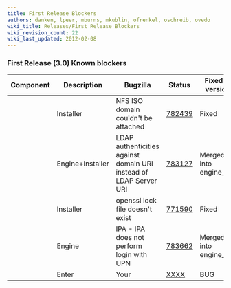 ```yaml
---
title: First Release Blockers
authors: danken, lpeer, mburns, mkublin, ofrenkel, oschreib, ovedo
wiki_title: Releases/First Release Blockers
wiki_revision_count: 22
wiki_last_updated: 2012-02-08
---
```


### First Release (3.0) Known blockers

| Component          | Description                                                       | Bugzilla                                                     | Status                  | Fixed in version        |
|--------------------|-------------------------------------------------------------------|--------------------------------------------------------------|-------------------------|-------------------------|
| | Installer        | NFS ISO domain couldn't be attached                               | [782439](https://bugzilla.redhat.com/show_bug.cgi?id=782439) | Fixed                   | Merged into engine_3.0 |
| | Engine+Installer | LDAP authenticities against domain URI instead of LDAP Server URI | [783127](https://bugzilla.redhat.com/show_bug.cgi?id=783127) | Merged into engine_3.0 |                         |
| | Installer        | openssl lock file doesn't exist                                   | [771590](https://bugzilla.redhat.com/show_bug.cgi?id=771590) | Fixed                   | Merged into engine_3.0 |
| | Engine           | IPA - IPA does not perform login with UPN                         | [783662](https://bugzilla.redhat.com/show_bug.cgi?id=783662) | Merged into engine_3.0 |                         |
| | Enter            | Your                                                              | [XXXX](https://bugzilla.redhat.com/show_bug.cgi?id=XXXX)     | BUG                     | HERE                    |
